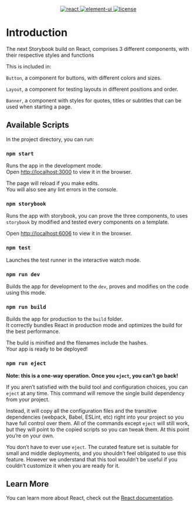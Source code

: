 <p align="center">
  <a href="https://github.com/reactjs">
    <img src="https://img.shields.io/badge/react-17.0.2-brightgreen.svg" alt="react">
  </a>
  <a href="https://github.com/ElemeFE/element">
    <img src="https://img.shields.io/badge/element--ui-2.7.0-brightgreen.svg" alt="element-ui">
  </a>
  <a href="https://github.com/PanJiaChen/vue-element-admin/blob/master/LICENSE">
    <img src="https://img.shields.io/github/license/mashape/apistatus.svg" alt="license">
  </a>
</p>

# Introduction

The next Storybook build on React, comprises 3 different components, with their respective styles and functions

This is included in:

`Button`, a component for buttons, with different colors and sizes.

`Layout`, a component for testing layouts in different positions and order.

`Banner`, a component with styles for quotes, titles or subtitles that can be used when starting a page.

## Available Scripts

In the project directory, you can run:

### `npm start`

Runs the app in the development mode.\
Open [http://localhost:3000](http://localhost:3000) to view it in the browser.

The page will reload if you make edits.\
You will also see any lint errors in the console.

### `npm storybook`

Runs the app with storybook, you can prove the three components, to uses `storybook` by modified and tested every components on a template.

Open [http://localhost:6006](http://localhost:6006) to view it in the browser.

### `npm test`

Launches the test runner in the interactive watch mode.

### `npm run dev` 

Builds the app for development to the `dev`, proves and modifies on the code using this mode.

### `npm run build`

Builds the app for production to the `build` folder.\
It correctly bundles React in production mode and optimizes the build for the best performance.

The build is minified and the filenames include the hashes.\
Your app is ready to be deployed!

### `npm run eject`

**Note: this is a one-way operation. Once you `eject`, you can’t go back!**

If you aren’t satisfied with the build tool and configuration choices, you can `eject` at any time. This command will remove the single build dependency from your project.

Instead, it will copy all the configuration files and the transitive dependencies (webpack, Babel, ESLint, etc) right into your project so you have full control over them. All of the commands except `eject` will still work, but they will point to the copied scripts so you can tweak them. At this point you’re on your own.

You don’t have to ever use `eject`. The curated feature set is suitable for small and middle deployments, and you shouldn’t feel obligated to use this feature. However we understand that this tool wouldn’t be useful if you couldn’t customize it when you are ready for it.

## Learn More

You can learn more about React, check out the [React documentation](https://reactjs.org/).
